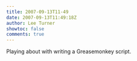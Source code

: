 ```yaml
---
title: 2007-09-13T11-49
date: 2007-09-13T11:49:18Z
author: Lee Turner
showtoc: false
comments: true
---
```


Playing about with writing a Greasemonkey script.

